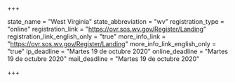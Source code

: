 +++

state_name = "West Virginia"
state_abbreviation = "wv"
registration_type = "online"
registration_link = "https://ovr.sos.wv.gov/Register/Landing"
registration_link_english_only = "true"
more_info_link = "https://ovr.sos.wv.gov/Register/Landing"
more_info_link_english_only = "true"
ip_deadline = "Martes 19 de octubre 2020"
online_deadline = "Martes 19 de octubre 2020"
mail_deadline = "Martes 19 de octubre 2020"

+++